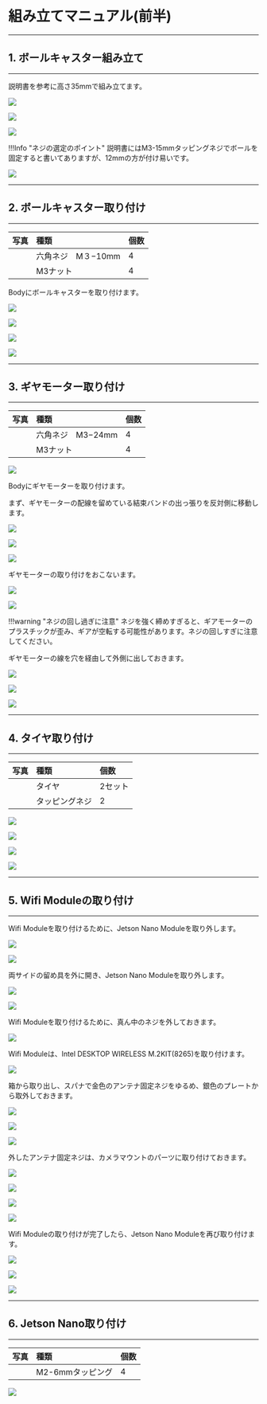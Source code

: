 # 組み立てマニュアル(前半)

<hr>

## 1. ボールキャスター組み立て

<hr>

説明書を参考に高さ35mmで組み立てます。

![](./img/kit001.JPG)

![](./img/kit002.JPG)

![](./img/kit003.JPG)

!!!Info "ネジの選定のポイント"
	説明書にはM3-15mmタッピングネジでボールを固定すると書いてありますが、12mmの方が付け易いです。

![](./img/kit004.JPG)

<hr>

## 2. ボールキャスター取り付け

<hr>

|写真|種類|個数|
|:--|:--|:--|
||六角ネジ　M３−10mm|4| 
||M3ナット|4|

Bodyにボールキャスターを取り付けます。

![](./img/kit105.png)

![](./img/kit106.png)

![](./img/kit107.png)

![](./img/kit108.png)


<hr>

## 3. ギヤモーター取り付け

<hr>


|写真|種類|個数|
|:--|:--|:--|
||六角ネジ　M3−24mm|4| 
||M3ナット|4|

![](./img/kit109.png)

Bodyにギヤモーターを取り付けます。

まず、ギヤモーターの配線を留めている結束バンドの出っ張りを反対側に移動します。

![](./img/kit110.png)

![](./img/kit111.png)

![](./img/kit112.png)

ギヤモーターの取り付けをおこないます。

![](./img/kit113.png)

![](./img/kit114.png)


!!!warning "ネジの回し過ぎに注意"
	ネジを強く締めすぎると、ギアモーターのプラスチックが歪み、ギアが空転する可能性があります。ネジの回しすぎに注意してください。

ギヤモーターの線を穴を経由して外側に出しておきます。

![](./img/kit115.png)

![](./img/kit116.png)

![](./img/kit117.png)

<hr>

## 4. タイヤ取り付け

<hr>

|写真|種類|個数|
|:--|:--|:--|
||タイヤ|2セット| 
||タッピングネジ|2|

![](./img/kit118.png)

![](./img/kit119.png)

![](./img/kit120.png)

![](./img/kit121.png)


<hr>

## 5. Wifi Moduleの取り付け

<hr>

Wifi Moduleを取り付けるために、Jetson Nano Moduleを取り外します。

![](./img/kit122.png)

![](./img/kit123.png)

両サイドの留め具を外に開き、Jetson Nano Moduleを取り外します。

![](./img/kit124.png)

![](./img/kit125.png)

Wifi Moduleを取り付けるために、真ん中のネジを外しておきます。

![](./img/kit126.png)

Wifi Moduleは、Intel DESKTOP WIRELESS M.2KIT(8265)を取り付けます。

![](./img/kit127.png)

箱から取り出し、スパナで金色のアンテナ固定ネジをゆるめ、銀色のプレートから取外しておきます。

![](./img/wifi000.png)

![](./img/wifi001.png)

![](./img/kit128.png)

外したアンテナ固定ネジは、カメラマウントのパーツに取り付けておきます。

![](./img/kit129.png)

![](./img/kit130.png)

![](./img/wifi003.png)

![](./img/kit131.png)


Wifi Moduleの取り付けが完了したら、Jetson Nano Moduleを再び取り付けます。

![](./img/kit132.png)

![](./img/kit133.png)

![](./img/kit134.png)

<hr>

## 6. Jetson Nano取り付け

<hr>

|写真|種類|個数|
|:--|:--|:--|
||M2-6mmタッピング|4| 

![](./img/kit135.png)
